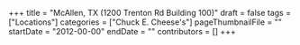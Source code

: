 +++
title = "McAllen, TX (1200 Trenton Rd Building 100)"
draft = false
tags = ["Locations"]
categories = ["Chuck E. Cheese's"]
pageThumbnailFile = ""
startDate = "2012-00-00"
endDate = ""
contributors = []
+++
